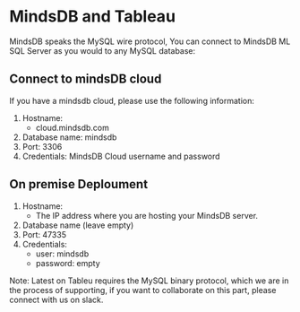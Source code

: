 # MindsDB and Tableau

MindsDB speaks the MySQL wire protocol, 
You can connect to MindsDB ML SQL Server as you would to any MySQL database:


## Connect to mindsDB cloud

If you have a mindsdb cloud, please use the following information:

1. Hostname:
    * cloud.mindsdb.com 
2. Database name: mindsdb
3. Port: 3306 
4. Credentials: MindsDB Cloud username and password


## On premise Deploument 

1. Hostname:
    * The IP address where you are hosting your MindsDB server.
2. Database name (leave empty)
3. Port: 47335 
4. Credentials:
    * user: mindsdb 
    * password: empty


Note: Latest on Tableu requires the MySQL binary protocol, which we are in the process of supporting, if you want to collaborate on this part, please connect with us on slack.